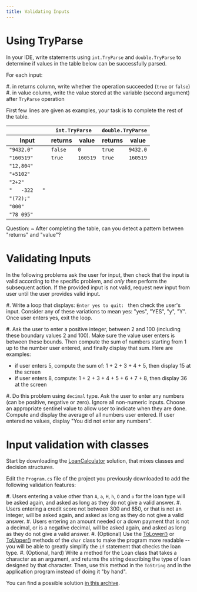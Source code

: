 ```yaml
---
title: Validating Inputs
---
```


# Using TryParse

In your IDE, write statements using `int.TryParse` and `double.TryParse` to determine if values in the table below can be successfully parsed. 

For each input:

#. in returns column, write whether the operation succeeded (`true` or `false`) 
#. in value column, write the value stored at the variable (second argument) after `TryParse` operation

First few lines are given as examples, your task is to complete the rest of the table.

<table>
    <thead>
    <tr>
        <th></th>
        <th colspan="2"><code>int.TryParse</code></th>
        <th colspan="2"><code>double.TryParse</code></th>
    </tr>
    <tr>
        <th>Input</th>
        <th>returns</th>
        <th>value</th>
        <th>returns</th>
        <th>value</th>
    </tr>
    </thead>
    <tbody>
    <tr>
        <td><code>"9432.0"</code></td>
        <td><code>false</code></td>
        <td><code>0</code></td>
        <td><code>true</code></td>
        <td><code>9432.0</code></td>
    </tr>
    <tr>
        <td><code>"160519"</code></td>
        <td><code>true</code></td>
        <td><code>160519</code></td>
        <td><code>true</code></td>
        <td><code>160519</code></td>
    </tr>
    <tr>
        <td><code>"12,804"</code></td>
        <td></td>
        <td></td>
        <td></td>
        <td></td>
    </tr>
    <tr>
        <td><code>"+5102"</code></td>
        <td></td>
        <td></td>
        <td></td>
        <td></td>
    </tr>
    <tr>
        <td><code>"2+2"</code></td>
        <td></td>
        <td></td>
        <td></td>
        <td></td>
    </tr>
    <tr>
        <td><code>"   -322   "</code></td>
        <td></td>
        <td></td>
        <td></td>
        <td></td>
    </tr>
    <tr>
        <td><code>"(72);"</code></td>
        <td></td>
        <td></td>
        <td></td>
        <td></td>
    </tr>
    <tr>
        <td><code>"000"</code></td>
        <td></td>
        <td></td>
        <td></td>
        <td></td>
    </tr>
    <tr>
        <td><code>"78 095"</code></td>
        <td></td>
        <td></td>
        <td></td>
        <td></td>
    </tr>    
    </tbody>
</table>

Question:
~  After completing the table, can you detect a pattern between "returns" and "value"?

# Validating Inputs

In the following problems ask the user for input, then check that the input is valid according to the specific problem, and _only then_ perform the subsequent action. If the provided input is not valid, request new input from user until the user provides valid input.

#. Write a loop that displays: `Enter yes to quit: ` then check the user's input. Consider any of these variations to mean yes: "yes", "YES", "y", "Y". Once user enters yes, exit the loop. 

#. Ask the user to enter a positive integer, between 2 and 100 (including these boundary values 2 and 100). Make sure the value user enters is between these bounds. Then compute the sum of numbers starting from 1 up to the number user entered, and finally display that sum. Here are examples: 

- if user enters 5, compute the sum of: 1 + 2 + 3 + 4 + 5, then display 15 at the screen
- if user enters 8, compute: 1 + 2 + 3 + 4 + 5 + 6 + 7 + 8, then display 36 at the screen  

#. Do this problem using `decimal` type. Ask the user to enter any numbers (can be positive, negative or zero). Ignore all non-numeric inputs. Choose an appropriate sentinel value to allow user to indicate when they are done. Compute and display the average of all numbers user entered. If user entered no values, display "You did not enter any numbers".

# Input validation with classes

Start by downloading the [LoanCalculator](LoanCalculator.zip) solution, that mixes classes and decision structures.

Edit the `Program.cs` file of the project you previously downloaded to add the following validation features:

#. Users entering a value other than `A`, `a`, `H`, `h`, `O` and `o` for the loan type will be asked again, and asked as long as they do not give a valid answer.
#. Users entering a credit score not between 300 and 850, or that is not an integer, will be asked again, and asked as long as they do not give a valid answer.
#. Users entering an amount needed or a down payment that is not a decimal, or is a negative decimal, will be asked again,  and asked as long as they do not give a valid answer.
#. (Optional) Use the [ToLower()](https://docs.microsoft.com/en-us/dotnet/api/system.char.tolower?view=netframework-4.7.2) or [ToUpper()](https://docs.microsoft.com/en-us/dotnet/api/system.char.toupper?view=netframework-4.7.2) methods of the `char` class to make the program more readable -- you will be able to greatly simplify the `if` statement that checks the loan type.
#. (Optional, hard) Write a method for the Loan class that takes a character as an argument, and returns the string describing the type of loan designed by that character. Then, use this method in the `ToString` and in the application program instead of doing it "by hand". 

You can find a possible solution [in this archive](LoanCalculatorSol.zip).
